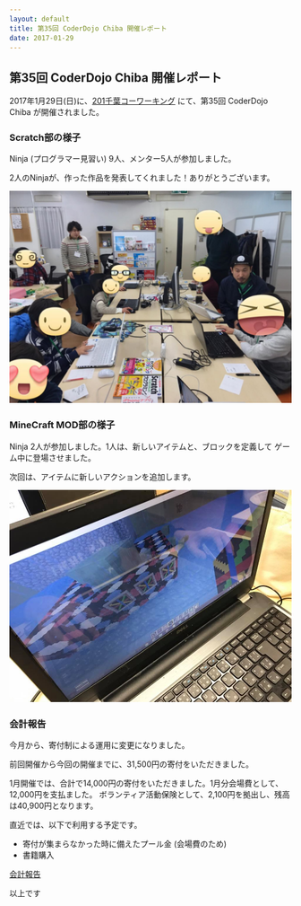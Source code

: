 ```yaml
---
layout: default
title: 第35回 CoderDojo Chiba 開催レポート
date: 2017-01-29
---
```


## 第35回 CoderDojo Chiba 開催レポート

2017年1月29日(日)に、[201千葉コーワーキング](http://chiba-coworking.com/) にて、第35回 CoderDojo Chiba が開催されました。

### Scratch部の様子

Ninja (プログラマー見習い) 9人、メンター5人が参加しました。

2人のNinjaが、作った作品を発表してくれました！ありがとうございます。

![Scratch](35/scratch.jpg)

### MineCraft MOD部の様子

Ninja 2人が参加しました。1人は、新しいアイテムと、ブロックを定義して
ゲーム中に登場させました。

次回は、アイテムに新しいアクションを追加します。

![MineCraft MOD](35/minecraft.jpg)

### 会計報告

今月から、寄付制による運用に変更になりました。

前回開催から今回の開催までに、31,500円の寄付をいただきました。

1月開催では、合計で14,000円の寄付をいただきました。1月分会場費として、12,000円を支払ました。
ボランティア活動保険として、2,100円を拠出し、残高は40,900円となります。

直近では、以下で利用する予定です。

- 寄付が集まらなかった時に備えたプール金 (会場費のため)
- 書籍購入


[会計報告](https://docs.google.com/spreadsheets/d/1CZFh12z510NRKdzXc862R2ItwGIktRD1huCYmIGbwFc/edit?usp=sharing)


以上です
